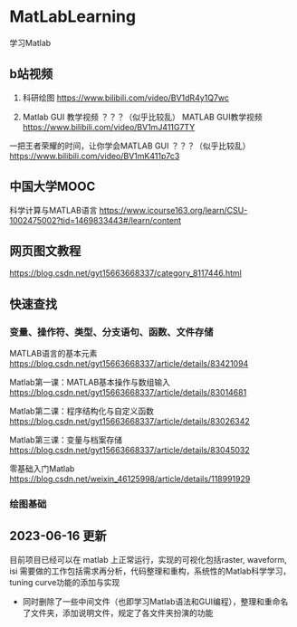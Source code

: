 # MatLabLearning
学习Matlab
## b站视频
1. 科研绘图
https://www.bilibili.com/video/BV1dR4y1Q7wc

2. Matlab GUI 教学视频 ？？？（似乎比较乱）
MATLAB GUI教学视频
https://www.bilibili.com/video/BV1mJ411G7TY

一把王者荣耀的时间，让你学会MATLAB GUI  ？？？（似乎比较乱）
https://www.bilibili.com/video/BV1mK411p7c3

## 中国大学MOOC
科学计算与MATLAB语言
https://www.icourse163.org/learn/CSU-1002475002?tid=1469833443#/learn/content

## 网页图文教程
https://blog.csdn.net/gyt15663668337/category_8117446.html


## 快速查找
### 变量、操作符、类型、分支语句、函数、文件存储
MATLAB语言的基本元素
https://blog.csdn.net/gyt15663668337/article/details/83421094

Matlab第一课：MATLAB基本操作与数组输入
https://blog.csdn.net/gyt15663668337/article/details/83014681

Matlab第二课：程序结构化与自定义函数
https://blog.csdn.net/gyt15663668337/article/details/83026342

Matlab第三课：变量与档案存储
https://blog.csdn.net/gyt15663668337/article/details/83045032

零基础入门Matlab
https://blog.csdn.net/weixin_46125998/article/details/118991929
### 绘图基础


## 2023-06-16 更新
目前项目已经可以在 matlab 上正常运行，实现的可视化包括raster, waveform, isi
需要做的工作包括需求再分析，代码整理和重构，系统性的Matlab科学学习，tuning curve功能的添加与实现
* 同时删除了一些中间文件（也即学习Matlab语法和GUI编程），整理和重命名了文件夹，添加说明文件，规定了各文件夹扮演的功能




